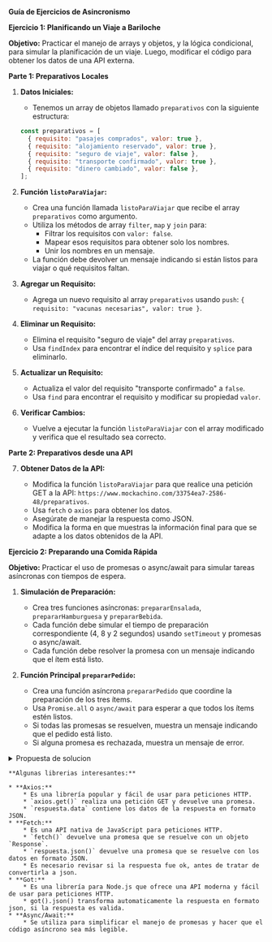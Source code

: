 **Guía de Ejercicios de Asincronismo**

**Ejercicio 1: Planificando un Viaje a Bariloche**

**Objetivo:** Practicar el manejo de arrays y objetos, y la lógica condicional, para simular la planificación de un viaje. Luego, modificar el código para obtener los datos de una API externa.

**Parte 1: Preparativos Locales**

1.  **Datos Iniciales:**

    * Tenemos un array de objetos llamado `preparativos` con la siguiente estructura:

    ```javascript
    const preparativos = [
      { requisito: "pasajes comprados", valor: true },
      { requisito: "alojamiento reservado", valor: true },
      { requisito: "seguro de viaje", valor: false },
      { requisito: "transporte confirmado", valor: true },
      { requisito: "dinero cambiado", valor: false },
    ];
    ```

2.  **Función `listoParaViajar`:**

    * Crea una función llamada `listoParaViajar` que recibe el array `preparativos` como argumento.
    * Utiliza los métodos de array `filter`, `map` y `join` para:
        * Filtrar los requisitos con `valor: false`.
        * Mapear esos requisitos para obtener solo los nombres.
        * Unir los nombres en un mensaje.
    * La función debe devolver un mensaje indicando si están listos para viajar o qué requisitos faltan.

3.  **Agregar un Requisito:**

    * Agrega un nuevo requisito al array `preparativos` usando `push`: `{ requisito: "vacunas necesarias", valor: true }`.

4.  **Eliminar un Requisito:**

    * Elimina el requisito "seguro de viaje" del array `preparativos`.
    * Usa `findIndex` para encontrar el índice del requisito y `splice` para eliminarlo.

5.  **Actualizar un Requisito:**

    * Actualiza el valor del requisito "transporte confirmado" a `false`.
    * Usa `find` para encontrar el requisito y modificar su propiedad `valor`.

6.  **Verificar Cambios:**

    * Vuelve a ejecutar la función `listoParaViajar` con el array modificado y verifica que el resultado sea correcto.

**Parte 2: Preparativos desde una API**

7.  **Obtener Datos de la API:**

    * Modifica la función `listoParaViajar` para que realice una petición GET a la API: `https://www.mockachino.com/33754ea7-2586-48/preparativos`.
    * Usa `fetch` o `axios` para obtener los datos.
    * Asegúrate de manejar la respuesta como JSON.
    * Modifica la forma en que muestras la información final para que se adapte a los datos obtenidos de la API.

**Ejercicio 2: Preparando una Comida Rápida**

**Objetivo:** Practicar el uso de promesas o async/await para simular tareas asíncronas con tiempos de espera.

1.  **Simulación de Preparación:**

    * Crea tres funciones asíncronas: `prepararEnsalada`, `prepararHamburguesa` y `prepararBebida`.
    * Cada función debe simular el tiempo de preparación correspondiente (4, 8 y 2 segundos) usando `setTimeout` y promesas o async/await.
    * Cada función debe resolver la promesa con un mensaje indicando que el ítem está listo.

2.  **Función Principal `prepararPedido`:**

    * Crea una función asíncrona `prepararPedido` que coordine la preparación de los tres ítems.
    * Usa `Promise.all` o `async/await` para esperar a que todos los ítems estén listos.
    * Si todas las promesas se resuelven, muestra un mensaje indicando que el pedido está listo.
    * Si alguna promesa es rechazada, muestra un mensaje de error.




<details>
<summary>Propuesta de solucion</summary>
    
``` javascript
    const preparativos = [
    { requisito: "pasajes comprados", valor: true },
    { requisito: "alojamiento reservado", valor: true },
    { requisito: "seguro de viaje", valor: false },
    { requisito: "transporte confirmado", valor: true },
    { requisito: "dinero cambiado", valor: false },
    ];

    function listoParaViajar(preparativos) {
    const faltantes = preparativos
        .filter((prep) => !prep.valor)
        .map((prep) => prep.requisito)
        .join(", ");

    if (faltantes) {
        return `Faltan los siguientes preparativos: ${faltantes}`;
    } else {
        return "¡Estamos listos para viajar!";
    }
    }

    // Parte 1: Preparativos locales
    console.log(listoParaViajar(preparativos));

    preparativos.push({ requisito: "vacunas necesarias", valor: true });

    const seguroIndex = preparativos.findIndex(
    (prep) => prep.requisito === "seguro de viaje"
    );
    if (seguroIndex !== -1) {
    preparativos.splice(seguroIndex, 1);
    }

    const transporte = preparativos.find(
    (prep) => prep.requisito === "transporte confirmado"
    );
    if (transporte) {
    transporte.valor = false;
    }

    console.log(listoParaViajar(preparativos));

    // Parte 2: Preparativos desde la API con Axios
    async function listoParaViajarDesdeAPI() {
    try {
        const respuesta = await axios.get(
        "https://www.mockachino.com/33754ea7-2586-48/preparativos"
        );
        const preparativosAPI = respuesta.data;
        console.log(listoParaViajar(preparativosAPI));
    } catch (error) {
        console.error("Error al obtener datos de la API:", error);
    }
    }

    listoParaViajarDesdeAPI();
```    

    **Resolución con Fetch**

```javascript
    // ... (Parte 1: Preparativos locales - igual que en la resolución con Axios)

    // Parte 2: Preparativos desde la API con Fetch
    async function listoParaViajarDesdeAPI() {
    try {
        const respuesta = await fetch(
        "https://www.mockachino.com/33754ea7-2586-48/preparativos"
        );
        if (!respuesta.ok) {
        throw new Error(`HTTP error! status: ${respuesta.status}`);
        }
        const preparativosAPI = await respuesta.json();
        console.log(listoParaViajar(preparativosAPI));
    } catch (error) {
        console.error("Error al obtener datos de la API:", error);
    }
    }

    listoParaViajarDesdeAPI();
```

    **Resolución con Got**

    Nota: `got` es una librería para Node.js, por lo que esta solución está pensada para ejecutarse en un entorno Node.js.

    Primero, debes instalar `got`:

    ```bash
    npm install got
    ```

    Luego, puedes usarlo así:

```javascript
    const got = require("got");

    // ... (Parte 1: Preparativos locales - igual que en las resoluciones anteriores)

    // Parte 2: Preparativos desde la API con Got
    async function listoParaViajarDesdeAPI() {
    try {
        const respuesta = await got(
        "https://www.mockachino.com/33754ea7-2586-48/preparativos"
        ).json();
        console.log(listoParaViajar(respuesta));
    } catch (error) {
        console.error("Error al obtener datos de la API:", error);
    }
    }

    listoParaViajarDesdeAPI();
```
</details>

    **Algunas librerias interesantes:**

    * **Axios:**
        * Es una librería popular y fácil de usar para peticiones HTTP.
        * `axios.get()` realiza una petición GET y devuelve una promesa.
        * `respuesta.data` contiene los datos de la respuesta en formato JSON.
    * **Fetch:**
        * Es una API nativa de JavaScript para peticiones HTTP.
        * `fetch()` devuelve una promesa que se resuelve con un objeto `Response`.
        * `respuesta.json()` devuelve una promesa que se resuelve con los datos en formato JSON.
        * Es necesario revisar si la respuesta fue ok, antes de tratar de convertirla a json.
    * **Got:**
        * Es una librería para Node.js que ofrece una API moderna y fácil de usar para peticiones HTTP.
        * got().json() transforma automaticamente la respuesta en formato json, si la respuesta es valida.
    * **Async/Await:**
        * Se utiliza para simplificar el manejo de promesas y hacer que el código asíncrono sea más legible.
